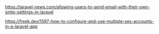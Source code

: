 https://laravel-news.com/allowing-users-to-send-email-with-their-own-smtp-settings-in-laravel

https://freek.dev/1597-how-to-configure-and-use-multiple-ses-accounts-in-a-laravel-app